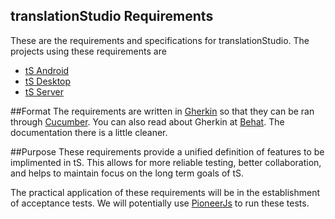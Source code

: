 translationStudio Requirements
---
These are the requirements and specifications for translationStudio. The projects using these requirements are

* [tS Android](https://github.com/unfoldingWord-dev/ts-android)
* [tS Desktop](https://github.com/unfoldingWord-dev/ts-desktop)
* [tS Server](https://github.com/unfoldingWord-dev/ts-server)

##Format
The requirements are written in [Gherkin](https://github.com/cucumber/cucumber/wiki/Gherkin) so that they can be ran through [Cucumber](https://cukes.info/). You can also read about Gherkin at [Behat](http://docs.behat.org/en/latest/guides/1.gherkin.html). The documentation there is a little cleaner.

##Purpose
These requirements provide a unified definition of features to be implimented in tS. This allows for more reliable testing, better collaboration, and helps to maintain focus on the long term goals of tS.

The practical application of these requirements will be in the establishment of acceptance tests. We will potentially use [PioneerJs](http://pioneerjs.com/) to run these tests.
